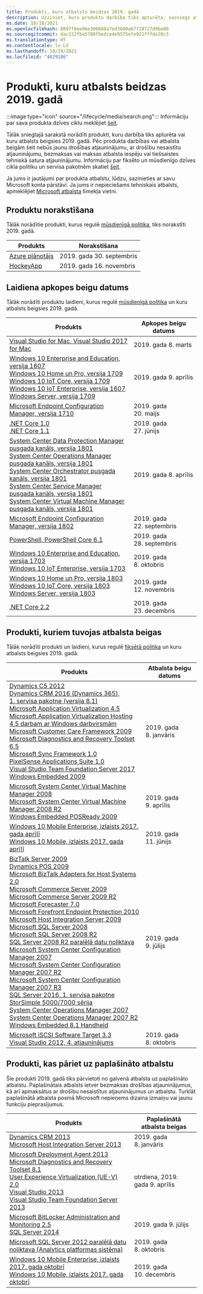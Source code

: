 ```yaml
---
title: Produkti, kuru atbalsts beidzas 2019. gadā
description: Uzziniet, kuru produktu darbība tiks apturēta, sasniegs atbalsta beigas vai pāries no galvenā atbalsta uz paplašināto atbalstu 2019. gadā.
ms.date: 10/18/2021
ms.openlocfilehash: 8897f8ee06e300688a7ed3680a67f28727d9be00
ms.sourcegitcommit: dac122fba5780fbedce4e9575efe921fffde28c3
ms.translationtype: HT
ms.contentlocale: lv-LV
ms.lasthandoff: 10/19/2021
ms.locfileid: "4029186"
---
```

# <a name="products-ending-support-in-2019"></a>Produkti, kuru atbalsts beidzas 2019. gadā

:::image type="icon" source="/lifecycle/media/search.png":::
Informāciju par sava produkta dzīves ciklu meklējiet [šeit](/lifecycle/products/).

Tālāk sniegtajā sarakstā norādīti produkti, kuru darbība tiks apturēta vai kuru atbalsts beigsies 2019. gadā. Pēc produkta darbības vai atbalsta beigām šeit nebūs jaunu drošības atjauninājumu, ar drošību nesaistītu atjauninājumu, bezmaksas vai maksas atbalsta iespēju vai tiešsaistes tehniskā satura atjauninājumu. Informāciju par fiksēto un mūsdienīgo dzīves cikla politiku un servisa pakotnēm skatiet [šeit](/lifecycle/overview/product-end-of-support-overview).

Ja jums ir jautājumi par produkta atbalstu, lūdzu, sazinieties ar savu Microsoft konta pārstāvi. Ja jums ir nepieciešams tehniskais atbalsts, apmeklējiet [Microsoft atbalsta](https://support.microsoft.com/contactus/?ws=support) tīmekļa vietni.

## <a name="product-retirements"></a>Produktu norakstīšana

Tālāk norādītie produkti, kurus regulē [mūsdienīgā politika](/lifecycle/policies/modern), tiks norakstīti 2019. gadā.

| Produkts | Norakstīšana |
| --- | --- |
| [Azure plānotājs](/lifecycle/products/azure-scheduler?branch=live)<br> | 2019. gada 30. septembris |
| [HockeyApp](/lifecycle/products/hockeyapp?branch=live)<br> | 2019. gada 16. novembris |


## <a name="release-end-of-servicing"></a>Laidiena apkopes beigu datums

Tālāk norādīti produktu laidieni, kurus regulē [mūsdienīgā politika](/lifecycle/policies/modern) un kuru atbalsts beigsies 2019. gadā.

| Produkts | Apkopes beigu datums |
| --- | --- |
| [Visual Studio for Mac, Visual Studio 2017 for Mac](/lifecycle/products/visual-studio-for-mac?branch=live)<br> | 2019. gada 8. marts |
| [Windows 10 Enterprise and Education, versija 1607](/lifecycle/products/windows-10-enterprise-and-education?branch=live)<br>[Windows 10 Home un Pro, versija 1709](/lifecycle/products/windows-10-home-and-pro?branch=live)<br>[Windows 10 IoT Core, versija 1709](/lifecycle/products/windows-10-iot-core?branch=live)<br>[Windows 10 IoT Enterprise, versija 1607](/lifecycle/products/windows-10-iot-enterprise?branch=live)<br>[Windows Server, versija 1709](/lifecycle/products/windows-server?branch=live)<br> | 2019. gada 9. aprīlis |
| [Microsoft Endpoint Configuration Manager, versija 1710](/lifecycle/products/microsoft-endpoint-configuration-manager?branch=live)<br> | 2019. gada 20. maijs |
| [.NET Core 1.0](/lifecycle/products/microsoft-net-and-net-core?branch=live)<br>[.NET Core 1.1](/lifecycle/products/microsoft-net-and-net-core?branch=live)<br> | 2019. gada 27. jūnijs |
| [System Center Data Protection Manager pusgada kanāls, versija 1801](/lifecycle/products/system-center-data-protection-manager-semi-annual-channel?branch=live)<br>[System Center Operations Manager pusgada kanāls, versija 1801](/lifecycle/products/system-center-operations-manager-semi-annual-channel?branch=live)<br>[System Center Orchestrator pusgada kanāls, versija 1801](/lifecycle/products/system-center-orchestrator-semi-annual-channel?branch=live)<br>[System Center Service Manager pusgada kanāls, versija 1801](/lifecycle/products/system-center-service-manager-semi-annual-channel?branch=live)<br>[System Center Virtual Machine Manager pusgada kanāls, versija 1801](/lifecycle/products/system-center-virtual-machine-manager-semi-annual-channel?branch=live)<br> | 2019. gada 8. aprīlis |
| [Microsoft Endpoint Configuration Manager, versija 1802](/lifecycle/products/microsoft-endpoint-configuration-manager?branch=live)<br> | 2019. gada 22. septembris |
| [PowerShell, PowerShell Core 6.1](/lifecycle/products/powershell?branch=live)<br> | 2019. gada 28. septembris |
| [Windows 10 Enterprise and Education, versija 1703](/lifecycle/products/windows-10-enterprise-and-education?branch=live)<br>[Windows 10 IoT Enterprise, versija 1703](/lifecycle/products/windows-10-iot-enterprise?branch=live)<br> | 2019. gada 8. oktobris |
| [Windows 10 Home un Pro, versija 1803](/lifecycle/products/windows-10-home-and-pro?branch=live)<br>[Windows 10 IoT Core, versija 1803](/lifecycle/products/windows-10-iot-core?branch=live)<br>[Windows Server, versija 1803](/lifecycle/products/windows-server?branch=live)<br> | 2019. gada 12. novembris |
| [.NET Core 2.2](/lifecycle/products/microsoft-net-and-net-core?branch=live)<br> | 2019. gada 23. decembris |


## <a name="products-reaching-end-of-support"></a>Produkti, kuriem tuvojas atbalsta beigas

Tālāk norādīti produkti un laidieni, kurus regulē [fiksētā politika](/lifecycle/policies/fixed) un kuru atbalsts beigsies 2019. gadā.

| Produkts | Atbalsta beigu datums |
| --- | --- |
| [Dynamics C5 2012](/lifecycle/products/dynamics-c5-2012?branch=live)<br>[Dynamics CRM 2016 (Dynamics 365), 1. servisa pakotne (versija 8.1)](/lifecycle/products/dynamics-crm-2016-dynamics-365?branch=live)<br>[Microsoft Application Virtualization 4.5](/lifecycle/products/microsoft-application-virtualization-45?branch=live)<br>[Microsoft Application Virtualization Hosting 4.5 darbam ar Windows darbvirsmām](/lifecycle/products/microsoft-application-virtualization-hosting-45?branch=live)<br>[Microsoft Customer Care Framework 2009](/lifecycle/products/microsoft-customer-care-framework-2009?branch=live)<br>[Microsoft Diagnostics and Recovery Toolset 6.5](/lifecycle/products/microsoft-diagnostics-and-recovery-toolset-65?branch=live)<br>[Microsoft Sync Framework 1.0](/lifecycle/products/microsoft-sync-framework-10?branch=live)<br>[PixelSense Applications Suite 1.0](/lifecycle/products/pixelsense-applications-suite-10?branch=live)<br>[Visual Studio Team Foundation Server 2017](/lifecycle/products/visual-studio-team-foundation-server-2017?branch=live)<br>[Windows Embedded 2009](/lifecycle/products/windows-embedded-2009?branch=live)<br> | 2019. gada 8. janvāris |
| [Microsoft System Center Virtual Machine Manager 2008](/lifecycle/products/microsoft-system-center-virtual-machine-manager-2008?branch=live)<br>[Microsoft System Center Virtual Machine Manager 2008 R2](/lifecycle/products/microsoft-system-center-virtual-machine-manager-2008-r2?branch=live)<br>[Windows Embedded POSReady 2009](/lifecycle/products/windows-embedded-posready-2009?branch=live)<br> | 2019. gada 9. aprīlis |
| [Windows 10 Mobile Enterprise, izlaists 2017. gada aprīlī](/lifecycle/products/windows-10-mobile-enterprise-released-in-april-2017?branch=live)<br>[Windows 10 Mobile, izlaists 2017. gada aprīlī](/lifecycle/products/windows-10-mobile-released-in-april-2017?branch=live)<br> | 2019. gada 11. jūnijs |
| [BizTalk Server 2009](/lifecycle/products/biztalk-server-2009?branch=live)<br>[Dynamics POS 2009](/lifecycle/products/dynamics-pos-2009?branch=live)<br>[Microsoft BizTalk Adapters for Host Systems 2.0](/lifecycle/products/microsoft-biztalk-adapters-for-host-systems-20?branch=live)<br>[Microsoft Commerce Server 2009](/lifecycle/products/microsoft-commerce-server-2009?branch=live)<br>[Microsoft Commerce Server 2009 R2](/lifecycle/products/microsoft-commerce-server-2009-r2?branch=live)<br>[Microsoft Forecaster 7.0](/lifecycle/products/microsoft-forecaster-70?branch=live)<br>[Microsoft Forefront Endpoint Protection 2010](/lifecycle/products/microsoft-forefront-endpoint-protection-2010?branch=live)<br>[Microsoft Host Integration Server 2009](/lifecycle/products/microsoft-host-integration-server-2009?branch=live)<br>[Microsoft SQL Server 2008](/lifecycle/products/microsoft-sql-server-2008?branch=live)<br>[Microsoft SQL Server 2008 R2](/lifecycle/products/microsoft-sql-server-2008-r2?branch=live)<br>[SQL Server 2008 R2 paralēlā datu noliktava](/lifecycle/products/microsoft-sql-server-2008-r2-parallel-data-warehouse?branch=live)<br>[Microsoft System Center Configuration Manager 2007](/lifecycle/products/microsoft-system-center-configuration-manager-2007?branch=live)<br>[Microsoft System Center Configuration Manager 2007 R2](/lifecycle/products/microsoft-system-center-configuration-manager-2007-r2?branch=live)<br>[Microsoft System Center Configuration Manager 2007 R3](/lifecycle/products/microsoft-system-center-configuration-manager-2007-r3?branch=live)<br>[SQL Server 2016, 1. servisa pakotne](/lifecycle/products/sql-server-2016?branch=live)<br>[StorSimple 5000/7000 sērija](/lifecycle/products/storsimple-50007000-series?branch=live)<br>[System Center Operations Manager 2007](/lifecycle/products/system-center-operations-manager-2007?branch=live)<br>[System Center Operations Manager 2007 R2](/lifecycle/products/system-center-operations-manager-2007-r2?branch=live)<br>[Windows Embedded 8.1 Handheld](/lifecycle/products/windows-embedded-81-handheld?branch=live)<br> | 2019. gada 9. jūlijs |
| [Microsoft iSCSI Software Target 3.3](/lifecycle/products/microsoft-iscsi-software-target-33?branch=live)<br>[Visual Studio 2012, 4. atjauninājums](/lifecycle/products/visual-studio-2012?branch=live)<br> | 2019. gada 8. oktobris |


## <a name="products-moving-to-extended-support"></a>Produkti, kas pāriet uz paplašināto atbalstu

Šie produkti 2019. gadā tiks pārvietoti no galvenā atbalsta uz paplašināto atbalstu. Paplašinātais atbalsts ietver bezmaksas drošības atjauninājumus, kā arī apmaksātus ar drošību nesaistītus atjauninājumus un atbalstu. Turklāt paplašinātā atbalsta posmā Microsoft nepieņems dizaina izmaiņu vai jaunu funkciju pieprasījumus.

| Produkts | Paplašinātā atbalsta beigas |
| --- | --- |
| [Dynamics CRM 2013](/lifecycle/products/dynamics-crm-2013?branch=live)<br>[Microsoft Host Integration Server 2013](/lifecycle/products/microsoft-host-integration-server-2013?branch=live)<br> | 2019. gada 8. janvāris |
| [Microsoft Deployment Agent 2013](/lifecycle/products/microsoft-deployment-agent-2013?branch=live)<br>[Microsoft Diagnostics and Recovery Toolset 8.1](/lifecycle/products/microsoft-diagnostics-and-recovery-toolset-81?branch=live)<br>[User Experience Virtualization (UE-V) 2.0](/lifecycle/products/user-experience-virtualization-uev-20?branch=live)<br>[Visual Studio 2013](/lifecycle/products/visual-studio-2013?branch=live)<br>[Visual Studio Team Foundation Server 2013](/lifecycle/products/visual-studio-team-foundation-server-2013?branch=live)<br> | otrdiena, 2019. gada 9. aprīlis |
| [Microsoft BitLocker Administration and Monitoring 2.5](/lifecycle/products/microsoft-bitlocker-administration-and-monitoring-25?branch=live)<br>[SQL Server 2014](/lifecycle/products/sql-server-2014?branch=live)<br> | 2019. gada 9. jūlijs |
| [Microsoft SQL Server 2012 paralēlā datu noliktava (Analytics platformas sistēma)](/lifecycle/products/microsoft-sql-server-2012-parallel-data-warehouse-analytics-platform-system?branch=live)<br> | 2019. gada 8. oktobris |
| [Windows 10 Mobile Enterprise, izlaists 2017. gada oktobrī](/lifecycle/products/windows-10-mobile-enterprise-released-in-october-2017?branch=live)<br>[Windows 10 Mobile, izlaists 2017. gada oktobrī](/lifecycle/products/windows-10-mobile-released-in-october-2017?branch=live)<br> | 2019. gada 10. decembris |
